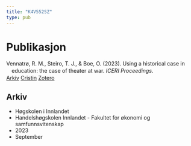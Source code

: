 ```yaml
---
title: "K4V552SZ"
type: pub
---
```

<h1>Publikasjon</h1>
<article id="csl-bib-container-K4V552SZ" class="csl-bib-container">
  <div class="csl-bib-body" style="line-height: 1.35; padding-left: 1em; text-indent:-1em;">
  <div class="csl-entry">Vennatr&#xF8;, R. M., Steiro, T. J., &amp; Boe, O. (2023). Using a historical case in education: the case of theater at war. <i>ICERI Proceedings</i>.</div>
</div>
  <div class="csl-bib-buttons">
    <a href="#taxonomy-article-K4V552SZ" class="csl-bib-button">Arkiv</a>
    <a href alt="Cristin URL" class="csl-bib-button">Cristin</a>
    <a href alt="Zotero URL" class="csl-bib-button">Zotero</a>
  </div>
  <div id="csl-bib-meta-container-K4V552SZ"></div>
</article>
<div id="csl-bib-meta-K4V552SZ" class="csl-bib-meta">
  <article id="taxonomy-article-K4V552SZ" class="taxonomy-article">
    <h1>Arkiv</h1>
    <ul>
      <li>Høgskolen i Innlandet</li>
      <li>Handelshøgskolen Innlandet - Fakultet for økonomi og samfunnsvitenskap</li>
      <li>2023</li>
      <li>September</li>
    </ul>
  </article>
</div>
